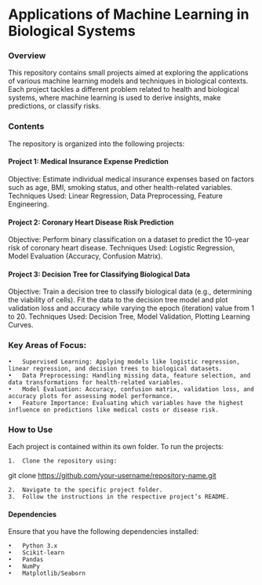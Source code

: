 # Applications of Machine Learning in Biological Systems

### Overview

This repository contains small projects aimed at exploring the applications of various machine learning models and techniques in biological contexts. Each project tackles a different problem related to health and biological systems, where machine learning is used to derive insights, make predictions, or classify risks.

### Contents

The repository is organized into the following projects:

#### Project 1: Medical Insurance Expense Prediction
Objective: Estimate individual medical insurance expenses based on factors such as age, BMI, smoking status, and other health-related variables.
Techniques Used: Linear Regression, Data Preprocessing, Feature Engineering.
#### Project 2: Coronary Heart Disease Risk Prediction
Objective: Perform binary classification on a dataset to predict the 10-year risk of coronary heart disease.
Techniques Used: Logistic Regression, Model Evaluation (Accuracy, Confusion Matrix).
#### Project 3: Decision Tree for Classifying Biological Data
Objective: Train a decision tree to classify biological data (e.g., determining the viability of cells). Fit the data to the decision tree model and plot validation loss and accuracy while varying the epoch (iteration) value from 1 to 20.
Techniques Used: Decision Tree, Model Validation, Plotting Learning Curves.

### Key Areas of Focus:

	•	Supervised Learning: Applying models like logistic regression, linear regression, and decision trees to biological datasets.
	•	Data Preprocessing: Handling missing data, feature selection, and data transformations for health-related variables.
	•	Model Evaluation: Accuracy, confusion matrix, validation loss, and accuracy plots for assessing model performance.
	•	Feature Importance: Evaluating which variables have the highest influence on predictions like medical costs or disease risk.

### How to Use

Each project is contained within its own folder. To run the projects:

	1.	Clone the repository using:

git clone https://github.com/your-username/repository-name.git


	2.	Navigate to the specific project folder.
	3.	Follow the instructions in the respective project’s README.

#### Dependencies

Ensure that you have the following dependencies installed:

	•	Python 3.x
	•	Scikit-learn
	•	Pandas
	•	NumPy
	•	Matplotlib/Seaborn
